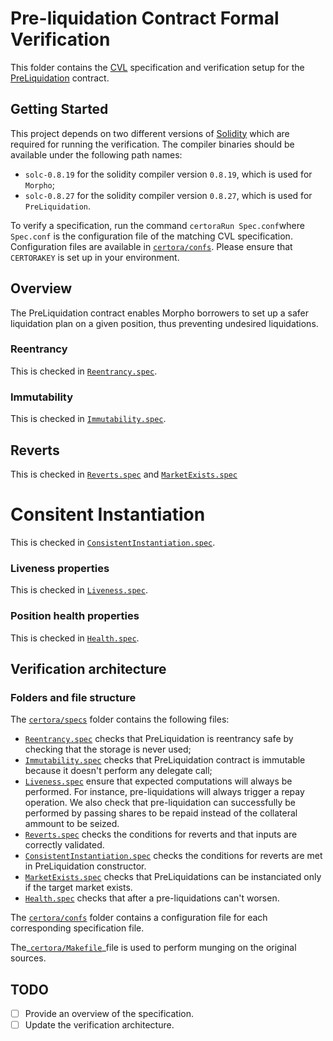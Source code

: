 # Pre-liquidation Contract Formal Verification

This folder contains the [CVL](https://docs.certora.com/en/latest/docs/cvl/index.html) specification and verification setup for the [PreLiquidation](../src/PreLiquidation.sol) contract.

## Getting Started

This project depends on two different versions of [Solidity](https://soliditylang.org/) which are required for running the verification.
The compiler binaries should be available under the following path names:

- `solc-0.8.19` for the solidity compiler version `0.8.19`, which is used for `Morpho`;
- `solc-0.8.27` for the solidity compiler version `0.8.27`, which is used for `PreLiquidation`.

To verify a specification, run the command `certoraRun Spec.conf`where `Spec.conf` is the configuration file of the matching CVL specification.
Configuration files are available in [`certora/confs`](confs).
Please ensure that `CERTORAKEY` is set up in your environment.

## Overview

The PreLiquidation contract enables Morpho borrowers to set up a safer liquidation plan on a given position, thus preventing undesired liquidations.

### Reentrancy

This is checked in [`Reentrancy.spec`](specs/Reentrancy.spec).

### Immutability

This is checked in [`Immutability.spec`](specs/Immutability.spec).

## Reverts

This is checked in [`Reverts.spec`](specs/Reverts.spec) and [`MarketExists.spec`](specs/MarketExists.spec)

# Consitent Instantiation

This is checked in [`ConsistentInstantiation.spec`](specs/ConsistentInstantiation.spec).

### Liveness properties

This is checked in [`Liveness.spec`](specs/Liveness.spec).

### Position health properties

This is checked in [`Health.spec`](specs/Health.spec).

## Verification architecture

### Folders and file structure

The [`certora/specs`](specs) folder contains the following files:

- [`Reentrancy.spec`](specs/Reentrancy.spec) checks that PreLiquidation is reentrancy safe by checking that the storage is never used;
- [`Immutability.spec`](specs/Immutability.spec) checks that PreLiquidation contract is immutable because it doesn't perform any delegate call;
- [`Liveness.spec`](specs/Liveness.spec) ensure that expected computations will always be performed.
  For instance, pre-liquidations will always trigger a repay operation.
  We also check that pre-liquidation can successfully be performed by passing shares to be repaid instead of the collateral ammount to be seized.
- [`Reverts.spec`](specs/Reverts.spec) checks the conditions for reverts and that inputs are correctly validated.
- [`ConsistentInstantiation.spec`](specs/ConsistentInstantiation.spec) checks the conditions for reverts are met in PreLiquidation constructor.
- [`MarketExists.spec`](specs/MarketExists.spec) checks that PreLiquidations can be instanciated only if the target market exists.
- [`Health.spec`](specs/Health.spec) checks that after a pre-liquidations can't worsen.

The [`certora/confs`](confs) folder contains a configuration file for each corresponding specification file.

The_[`certora/Makefile`](Makefile)_file is used to perform munging on the original sources.

## TODO

- [ ] Provide an overview of the specification.
- [ ] Update the verification architecture.
